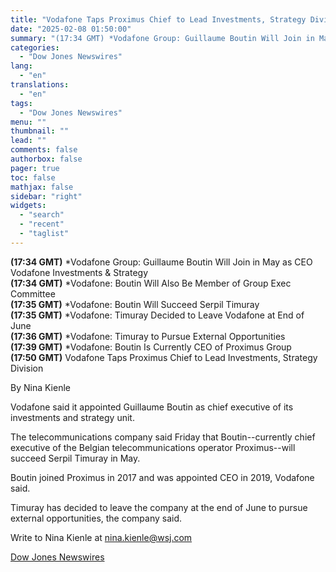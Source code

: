 ```yaml
---
title: "Vodafone Taps Proximus Chief to Lead Investments, Strategy Division"
date: "2025-02-08 01:50:00"
summary: "(17:34 GMT) *Vodafone Group: Guillaume Boutin Will Join in May as CEO Vodafone Investments &amp; Strategy(17:34 GMT) *Vodafone: Boutin Will Also Be Member of Group Exec Committee(17:35 GMT) *Vodafone: Boutin Will Succeed Serpil Timuray(17:35 GMT) *Vodafone: Timuray Decided to Leave Vodafone at End of June(17:36 GMT) *Vodafone: Timuray to Pursue..."
categories:
  - "Dow Jones Newswires"
lang:
  - "en"
translations:
  - "en"
tags:
  - "Dow Jones Newswires"
menu: ""
thumbnail: ""
lead: ""
comments: false
authorbox: false
pager: true
toc: false
mathjax: false
sidebar: "right"
widgets:
  - "search"
  - "recent"
  - "taglist"
---
```


**(17:34 GMT)** \*Vodafone Group: Guillaume Boutin Will Join in May as CEO Vodafone Investments & Strategy  
**(17:34 GMT)** \*Vodafone: Boutin Will Also Be Member of Group Exec Committee  
**(17:35 GMT)** \*Vodafone: Boutin Will Succeed Serpil Timuray  
**(17:35 GMT)** \*Vodafone: Timuray Decided to Leave Vodafone at End of June  
**(17:36 GMT)** \*Vodafone: Timuray to Pursue External Opportunities  
**(17:39 GMT)** \*Vodafone: Boutin Is Currently CEO of Proximus Group  
**(17:50 GMT)** Vodafone Taps Proximus Chief to Lead Investments, Strategy Division

By Nina Kienle

Vodafone said it appointed Guillaume Boutin as chief executive of its investments and strategy unit.

The telecommunications company said Friday that Boutin--currently chief executive of the Belgian telecommunications operator Proximus--will succeed Serpil Timuray in May.

Boutin joined Proximus in 2017 and was appointed CEO in 2019, Vodafone said.

Timuray has decided to leave the company at the end of June to pursue external opportunities, the company said.

Write to Nina Kienle at nina.kienle@wsj.com

[Dow Jones Newswires](https://www.tradingview.com/news/DJN_DN20250207008708:0/)
